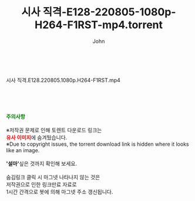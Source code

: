 ﻿---
layout: post
title:  "시사 직격-E128-220805-1080p-H264-F1RST-mp4.torrent"
author: John
categories: [ 방송/음악 ]
tags: [  ]
image:  
description: "시사 직격-E128-220805-1080p-H264-F1RST-mp4 torrent 정보 공유"
toc: true
toc_sticky: true
---

<br>
<div class="view-img">
<a class="view_image" href="http://torrentmobile60.com/bbs/view_image.php?fn=%2Fdata%2Ffile%2Fmusic%2F2697634418_lgmcof1B_5fc5527d9db14116c743258649d2554ca6572417.jpg" target="_blank"><img alt="" class="img-tag" content="http://torrentmobile60.com/data/file/music/2697634418_lgmcof1B_5fc5527d9db14116c743258649d2554ca6572417.jpg" itemprop="image" src="http://torrentmobile60.com/data/file/music/thumb-2697634418_lgmcof1B_5fc5527d9db14116c743258649d2554ca6572417_835x2212.jpg"/></a></div><div class="view-content" itemprop="description">
<p>시사 직격.E128.220805.1080p.H264-F1RST.mp4<br/></p> </div>
    
<br><br><br>
<p data-ke-size="size16"><b><span style="color: green;">주의사항</span></b><br /><br />※저작권 문제로 인해 토렌트 다운로드 링크는<br /><b><span style="color: red;">유사 이미지</span></b>에 숨겨뒀습니다.<br />※Due to copyright issues, the torrent download link is hidden where it looks like an image.<br /><br /><b>'설마'</b>싶은 것까지 확인해 보세요.<br /><br />숨김링크 클릭 시 마그넷 나타나지 않는 것은<br />저작권으로 인한 링크만료 자료로<br />1시간 간격으로 봇에 의해 마그넷 주소 갱신됩니다.</p>
